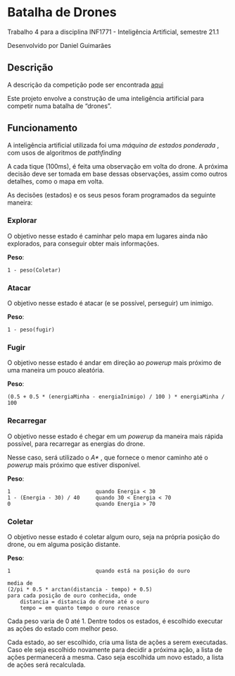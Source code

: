 # Batalha de Drones

Trabalho 4 para a disciplina INF1771 - Inteligência Artificial, semestre 21.1

Desenvolvido por Daniel Guimarães

## Descrição

A descrição da competição pode ser encontrada [aqui](https://augustobaffa.pro.br/site/desafios-online/inf1771-inteligencia-artificial-desafio-dos-drones/)

Este projeto envolve a construção de uma inteligência artificial para competir numa batalha de “drones”.

## Funcionamento

A inteligência artificial utilizada foi uma *máquina de estados ponderada* , com usos de algoritmos de *pathfinding* 

A cada tique (100ms), é feita uma observação em volta do drone. A próxima decisão deve ser tomada em base dessas observações,
assim como outros detalhes, como o mapa em volta.

As decisões (estados) e os seus pesos foram programados da seguinte maneira:

### Explorar

O objetivo nesse estado é caminhar pelo mapa em lugares ainda não explorados, para conseguir obter mais informações.

**Peso**:
```text
1 - peso(Coletar)
```

### Atacar

O objetivo nesse estado é atacar (e se possível, perseguir) um inimigo.

**Peso**:
```text
1 - peso(fugir)
```

### Fugir

O objetivo nesse estado é andar em direção ao *powerup* mais próximo de uma maneira um pouco aleatória.

**Peso**:
```text
(0.5 + 0.5 * (energiaMinha - energiaInimigo) / 100 ) * energiaMinha / 100
```

### Recarregar

O objetivo nesse estado é chegar em um *powerup* da maneira mais rápida possível, para recarregar as energias do drone.

Nesse caso, será utilizado o *A\** , que fornece o menor caminho até o *powerup* mais próximo que estiver disponível.

**Peso**: 
```text
1                           quando Energia < 30
1 - (Energia - 30) / 40     quando 30 < Energia < 70 
0                           quando Energia > 70
```

### Coletar

O objetivo nesse estado é coletar algum ouro, seja na própria posição do drone, ou em alguma posição distante.

**Peso**:
```text
1                           quando está na posição do ouro

media de 
(2/pi * 0.5 * arctan(distancia - tempo) + 0.5)
para cada posição de ouro conhecida, onde
    distancia = distancia do drone até o ouro
    tempo = em quanto tempo o ouro renasce
```

Cada peso varia de 0 até 1. Dentre todos os estados, é escolhido executar as ações do estado com melhor peso.

Cada estado, ao ser escolhido, cria uma lista de ações a serem executadas. Caso ele seja escolhido novamente para decidir
a próxima ação, a lista de ações permanecerá a mesma. Caso seja escolhida um novo estado, a lista de ações será recalculada.

